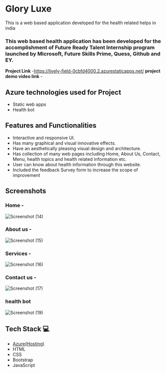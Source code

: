 # Glory Luxe
This is a web based application developed for the health related helps in india

### This web based health application has been developed for the accomplishment of Future Ready Talent Internship program launched by Microsoft, Future Skills Prime, Quess, Github and EY.


**Project Link** -https://lively-field-0cbfd4000.2.azurestaticapps.net/
**project demo video link** - 

## Azure technologies used for Project

- Static web apps
- Health bot

## Features and Functionalities 

- Interactive and responsive UI.
- Has many graphical and visual innovative effects.
- Have an aesthetically pleasing visual design and architecture.
- Has collection of many web pages including Home, About Us, Contact, Menu, health topics and health related information etc.
- User can know about health information through this website.
- Included the feedback Survey form to increase the scope of improvement 

## Screenshots
### Home -
![Screenshot (14)](https://user-images.githubusercontent.com/115445072/201801525-782660c5-4380-4e98-bad8-999601e3b86a.png)

### About us -
![Screenshot (15)](https://user-images.githubusercontent.com/115445072/201803011-0adfc727-99e6-4ed4-b6a3-9b3553414cf9.png)

### Services -
![Screenshot (16)](https://user-images.githubusercontent.com/115445072/201802809-a21cf93f-6360-4cee-bd40-f2e7eb474d82.png)

### Contact us -
![Screenshot (17)](https://user-images.githubusercontent.com/115445072/201803044-93e9fc88-2f50-4b3b-8d62-d107545daa6d.png)

### health bot
![Screenshot (19)](https://user-images.githubusercontent.com/115445072/201803886-a323ec39-5d55-4bdd-ad2e-84c0ccedc405.png)

## Tech Stack 💻

- [Azure(Hosting)](https://azure.microsoft.com/en-in/features/azure-portal/)
- HTML
- CSS
- Bootstrap
- JavaScript
